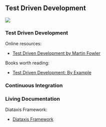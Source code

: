 ## Test Driven Development


![](embed:TestDrivenDevelopment)

### Test Driven Development

Online resources:
- [Test Driven Development by Martin Fowler](https://martinfowler.com/bliki/TestDrivenDevelopment.html)

Books worth reading:
- [Test Driven Development: By Example](https://www.amazon.com/Test-Driven-Development-Kent-Beck/dp/0321146530)

### Continuous Integration


### Living Documentation

Diataxis Framework:
- [Diataxis Framework](https://diataxis.fr/)

